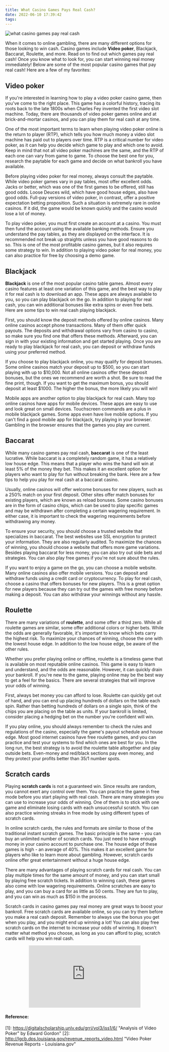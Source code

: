 ```yaml
---
title: What Casino Games Pays Real Cash?
date: 2022-06-10 17:39:42
tags:
---
```


![what casino games pay real cash](https://i.imgur.com/Sw53NfW.jpg)

When it comes to online gambling, there are many different options for those looking to win cash. Casino games include **Video poker**, Blackjack, Baccarat, Roulette, and more. Read on to find out which games pay real cash! Once you know what to look for, you can start winning real money immediately! Below are some of the most popular casino games that pay real cash! Here are a few of my favorites:

## Video poker

If you're interested in learning how to play a video poker casino game, then you've come to the right place. This game has a colorful history, tracing its roots back to the late 1800s when Charles Fey invented the first video slot machine. Today, there are thousands of video poker games online and at brick-and-mortar casinos, and you can play them for real cash at any time.

One of the most important terms to learn when playing video poker online is the return to player (RTP), which tells you how much money a video slot machine has paid out to players over time. RTP is a critical number for video poker, as it can help you decide which game to play and which one to avoid. Keep in mind that not all video poker machines are the same, and the RTP of each one can vary from game to game. To choose the best one for you, research the paytable for each game and decide on what bankroll you have available.

Before playing video poker for real money, always consult the paytable. While video poker games vary in pay tables, most offer excellent odds. Jacks or better, which was one of the first games to be offered, still has good odds. Loose Deuces wild, which have good house edges, also have good odds. Full-pay versions of video poker, in contrast, offer a positive expectation betting proposition. Such a situation is extremely rare in online casinos. If it did, the game would be known quickly and the casino would lose a lot of money.

To play video poker, you must first create an account at a casino. You must then fund the account using the available banking methods. Ensure you understand the pay tables, as they are displayed on the interface. It is recommended not break up straights unless you have good reasons to do so. This is one of the most profitable casino games, but it also requires some strategy to win. In addition to playing video poker for real money, you can also practice for free by choosing a demo game.

## Blackjack

**Blackjack** is one of the most popular casino table games. Almost every casino features at least one variation of this game, and the best way to play it for real cash is to download an app. These apps are always available to you, so you can play blackjack on the go. In addition to playing for real cash, you can win additional bonuses like extra spins or even free bets. Here are some tips to win real cash playing blackjack.

First, you should know the deposit methods offered by online casinos. Many online casinos accept phone transactions. Many of them offer quick payouts. The deposits and withdrawal options vary from casino to casino, so make sure you find one that offers these methods. Afterward, you can sign in with your existing information and get started playing. Once you are ready to play blackjack for real cash, you can deposit or withdraw funds using your preferred method.

If you choose to play blackjack online, you may qualify for deposit bonuses. Some online casinos match your deposit up to $500, so you can start playing with up to $10,000. Not all online casinos offer these deposit bonuses, but the ones we recommend are worth a shot. Be sure to read the fine print, though. If you want to get the maximum bonus, you should deposit at least $1000. The higher the bonus, the more likely you will win!

Mobile apps are another option to play blackjack for real cash. Many top online casinos have apps for mobile devices. These apps are easy to use and look great on small devices. Touchscreen commands are a plus in mobile blackjack games. Some apps even have live mobile options. If you can't find a good mobile app for blackjack, try playing in your browser. Gambling in the browser ensures that the games you play are current.

## Baccarat

While many casino games pay real cash, **baccarat** is one of the least lucrative. While baccarat is a completely random game, it has a relatively low house edge. This means that a player who wins the hand will win at least 5% of the money they bet. This makes it an excellent option for players who want to play for fun without breaking the bank. Here are a few tips to help you play for real cash at a baccarat casino.

Usually, online casinos will offer welcome bonuses for new players, such as a 250% match on your first deposit. Other sites offer match bonuses for existing players, which are known as reload bonuses. Some casino bonuses are in the form of casino chips, which can be used to play specific games and may be withdrawn after completing a certain wagering requirement. In either case, it is important to check the wagering requirements before withdrawing any money.

To ensure your security, you should choose a trusted website that specializes in baccarat. The best websites use SSL encryption to protect your information. They are also regularly audited. To maximize the chances of winning, you should choose a website that offers more game variations. Besides playing baccarat for less money, you can also try out side bets and strategies. You can also play free games if you're not sure about the rules.

If you want to enjoy a game on the go, you can choose a mobile website. Many online casinos also offer mobile versions. You can deposit and withdraw funds using a credit card or cryptocurrency. To play for real cash, choose a casino that offers bonuses for new players. This is a great option for new players because they can try out the games with free money before making a deposit. You can also withdraw your winnings without any hassle.

## Roulette

There are many variations of **roulette**, and some offer a third zero. While all roulette games are similar, some offer additional colors or higher bets. While the odds are generally favorable, it's important to know which bets carry the highest risk. To maximize your chances of winning, choose the one with the lowest house edge. In addition to the low house edge, be aware of the other rules.

Whether you prefer playing online or offline, roulette is a timeless game that is available on most reputable online casinos. This game is easy to learn and understand, and the odds are reasonable. However, it can quickly drain your bankroll. If you're new to the game, playing online may be the best way to get a feel for the basics. There are several strategies that will improve your odds of winning.

First, always bet money you can afford to lose. Roulette can quickly get out of hand, and you can end up placing hundreds of dollars on the table each spin. Rather than betting hundreds of dollars on a single spin, think of the chips you are placing on the table as units. If your bankroll is limited, consider placing a hedging bet on the number you're confident will win.

If you play online, you should always remember to check the rules and regulations of the casino, especially the game's payout schedule and house edge. Most good internet casinos have free roulette games, and you can practice and test your systems to find which ones are best for you. In the long run, the best strategy is to avoid the roulette table altogether and play outside bets. Even-money and red/black sections pay even money, and they protect your profits better than 35/1 number spots.

## Scratch cards

Playing **scratch cards** is not a guaranteed win. Since results are random, you cannot exert any control over them. You can practice the game in free mode before you start playing with real cash. There are many strategies you can use to increase your odds of winning. One of them is to stick with one game and eliminate losing cards with each unsuccessful scratch. You can also practice winning streaks in free mode by using different types of scratch cards.

In online scratch cards, the rules and formats are similar to those of the traditional instant scratch games. The basic principle is the same - you can buy an unlimited number of scratch cards. You just need to have enough money in your casino account to purchase one. The house edge of these games is high - an average of 40%. This makes it an excellent game for players who like to learn more about gambling. However, scratch cards online offer great entertainment without a huge house edge.

There are many advantages of playing scratch cards for real cash. You can play multiple times for the same amount of money, and you can start small by playing free scratch tickets. In addition to winning cash, these games also come with low wagering requirements. Online scratches are easy to play, and you can buy a card for as little as 50 cents. They are fun to play, and you can win as much as $150 in the process.

Scratch cards in casino games pay real money are great ways to boost your bankroll. Free scratch cards are available online, so you can try them before you make a real cash deposit. Remember to always use the bonus you get when you play, and you might end up winning a lot! You can also play free scratch cards on the internet to increase your odds of winning. It doesn't matter what method you choose, as long as you can afford to play, scratch cards will help you win real cash.

 <iframe allowfullscreen="true" src="https://www.youtube.com/embed/lLVM2lkr5Zk" style="margin:0px auto; display: block;" width="355" height="198" frameborder="0"></iframe>

#### Reference:

[1]: https://digitalscholarship.unlv.edu/grrj/vol3/iss1/6/ "Analysis of Video Poker" by Edward Gordon"
[2]: http://lgcb.dps.louisiana.gov/revenue_reports_video.html "Video Poker Revenue Reports - Louisiana.gov"
